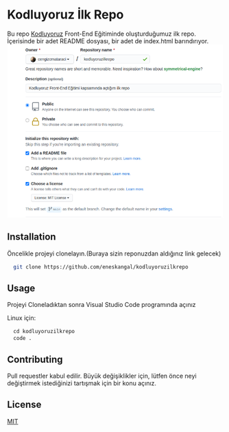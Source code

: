 # Kodluyoruz İlk Repo 
Bu repo [Kodluyoruz](https://kodluyoruz.org/) Front-End Eğitiminde oluşturduğumuz ilk repo. İçerisinde bir adet README dosyası, bir adet de index.html barındırıyor.
![github](https://raw.githubusercontent.com/Kodluyoruz/taskforce/main/git/odev1/figures/github.png)
## Installation
Öncelikle projeyi clonelayın.(Buraya sizin reponuzdan aldığınız link gelecek)
```bash
  git clone https://github.com/eneskangal/kodluyoruzilkrepo    
```
## Usage
Projeyi Cloneladıktan sonra Visual Studio Code programında açınız

Linux için:
```linux
  cd kodluyoruzilkrepo
  code .      
```

## Contributing

Pull requestler kabul edilir. Büyük değişiklikler için, lütfen önce neyi değiştirmek istediğinizi tartışmak için bir konu açınız.
## License
[MIT](https://choosealicense.com/licenses/mit/)
